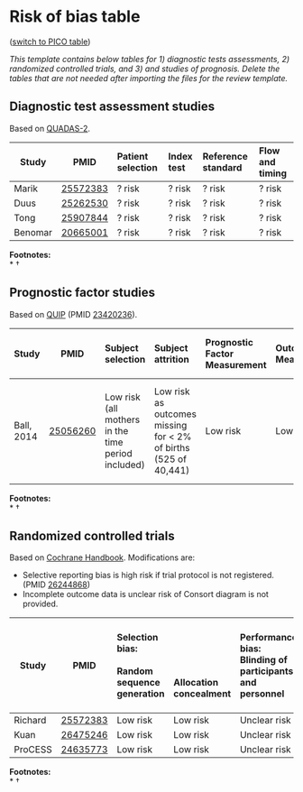 # Risk of bias table
([switch to PICO table](pico-table.md))

<i>This template contains below tables for 1) diagnostic tests assessments, 2) randomized controlled trials, and 3) and studies of prognosis. Delete the tables that are not needed after importing the files for the review template.</i>

## Diagnostic test assessment studies

Based on [QUADAS-2](http://www.bristol.ac.uk/social-community-medicine/projects/quadas/quadas-2/).

|  Study      |  PMID                                | Patient selection|Index test |Reference standard |Flow and timing|
| ----------- |--------------------------------------|:----------------|:-----------|:------------------|:--------------|
| Marik       |[25572383](http://pubmed.gov/25572383)|?  risk         |?  risk     |?  risk       |?  risk   |
| Duus        |[25262530](http://pubmed.gov/25262530)|?  risk         |?  risk     |?  risk       |?  risk   |
| Tong        |[25907844](http://pubmed.gov/25907844)|?  risk         |?  risk     |?  risk       |?  risk   |
| Benomar     |[20665001](http://pubmed.gov/20665001)|?  risk         |?  risk     |?  risk       |?  risk   |

**Footnotes:**<br>
*
†

## Prognostic factor studies

Based on [QUIP](http://methods.cochrane.org/sites/methods.cochrane.org.prognosis/files/public/uploads/QUIPS%20tool.pdf) (PMID [23420236](https://pubmed.gov/23420236)).

|  Study      |  PMID      |Subject selection|Subject attrition |Prognostic Factor Measurement |Outcome Measurement|Study Confounding|Statistical Analysis and Reporting|
| ----------- |-----------------------------------------------------|:--------|:--------|:--------|:--------|:--------|:-------|
| Ball, 2014  |[25056260](https://pubmed.gov/25056260)| Low risk (all mothers in the time period included)   | Low risk as outcomes missing for < 2% of births (525 of 40,441) | Low risk |Low risk  |Low risk. Confounders tested included:<br>• Parity<br>•  "Outcome of the previous birth" |Low risk. Used conditional logistic regression to control for maternal factors |

**Footnotes:**<br>
*
†

## Randomized controlled trials
Based on [Cochrane Handbook](http://handbook.cochrane.org/chapter_8/table_8_5_d_criteria_for_judging_risk_of_bias_in_the_risk_of.htm). Modifications are:
* Selective reporting bias is high risk if trial protocol is not registered.(PMID [26244868](https://pubmed.gov/26244868))
* Incomplete outcome data is unclear risk of Consort diagram is not provided.

|  Study        |  PMID | Selection bias:<br/><br/>Random sequence generation<br/>| <br/><br/><br/><br/>Allocation concealment|Performance bias:<br/>Blinding of participants and personnel|Detection bias:<br/><br/>Blinding of outcome assessment<br/>|Attrition bias:<br/><br/>Incomplete outcome data<br/>|Reporting bias:<br/><br/><br/>Selective reporting|Other biases:<br/><br/>E.g. imbalanced compliance , co-interventions, or other<br/>|
| ------------- |--------------------------------------|:---------|:---------|:--------------|:------------|:----------|:----------|:----------|
| Richard       |[25572383](http://pubmed.gov/25572383)|Low risk |Low risk |Unclear risk |Unclear risk |Low risk |Low risk|Low risk|
| Kuan          |[26475246](http://pubmed.gov/26475246)|Low risk |Low risk |Unclear risk |Unclear risk |Low risk|Low risk|Low risk|
| ProCESS       |[24635773](http://pubmed.gov/24635773)|Low risk |Low risk |Unclear risk |Low risk     |Low risk |Low risk|Low risk|

**Footnotes:**<br>
*
†
